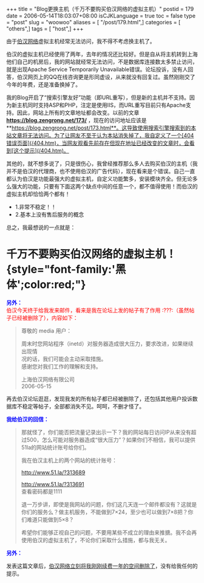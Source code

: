 +++
title = "Blog更换主机（千万不要购买伯汉网络的虚拟主机）"
postid = 179
date = 2006-05-14T18:03:07+08:00
isCJKLanguage = true
toc = false
type = "post"
slug = "woowoo"
aliases = [ "/post/179.html",]
categories = [ "others",]
tags = [ "host",]
+++


由于[伯汉网络](http://my.woowoo.cn)虚拟主机经常无法访问，我不得不考虑换主机了。

伯汉的虚拟主机已经使用了两年，去年的情况还比较好。但是自从将主机转到上海他们自己的机房后，我的网站就经常无法访问，不是数据库连接数太多禁止访问，就是出现Apache
Service Temporarily
Unavailable错误。论坛投诉，没有人回答，伯汉网页上的QQ在线咨询更是形同虚设，从来就没有回复过。虽然刚刚交了今年的年费，还是准备换掉了。

我的Blog开启了“搜索引擎友好”功能（即URL重写），但是新的主机并不支持。因为新主机同时支持ASP和PHP，注定是使用IIS，而URL重写目前只有Apache支持。因此，网站上所有的文章地址都会改变。以前的文章 **https://blog.zengrong.net/173/** ，现在的访问地址应该是 **https://blog.zengrong.net/post/173.html**。这导致使用搜索引擎搜索到的本站文章将无法访问。为了让网友不至于认为本站消失掉了，我自定义了一个[404错误页面](/404.htm)，当网友观看先前存在但现在地址已经改变的文章时，会看到[这个提示](/404.htm)。

其他的，就不想多说了，只是很伤心，我曾经推荐那么多人去购买伯汉的主机（我并不是伯汉的代理商，也不使用伯汉的广告代码），现在看来是个错误。自己一直都认为伯汉是功能最强大的虚拟主机，自定义功能繁多，安装模块齐全。但无论多么强大的功能，只要有下面这两个缺点中间的任意一个，都不值得使用！而伯汉的虚拟主机却恰恰两个都有！

-   1.非常不稳定！！
-   2.基本上没有售后服务的概念

总之，我最想说的一点就是：  

千万不要购买伯汉网络的虚拟主机！ {style="font-family:'黑体';color:red;"}
================================

<!--more|inline-->  
**<span style="color:blue;">另外：</span>**  
<span
style="color:red;">伯汉今天终于给我发来邮件，看来是我在论坛上发的帖子有了作用
:???:（虽然帖子已经被删除了），内容如下：</span>

> 尊敬的 media 用户：  
>
> 周末时您网站程序（inetd）对服务器造成很大压力，要求改进，如果继续出现情  
>  况的话，我们可能会主动采取措施。  
>  感谢您对我们工作的理解和支持。
>
> 上海伯汉网络有限公司  
>  2006-05-15

再去伯汉论坛逛逛，发现我发的所有帖子都已经被删除了，还包括其他用户投诉数据库不稳定等帖子，全部都消失不见。呵呵，不删才怪了。

**<span style="color:blue;">我给伯汉的回信：</span>**

> 那就怪了，你们能否把流量记录出示一下？我的网站每日访问IP从来没有超过500，怎么可能对服务器造成“很大压力”？如果你们不相信，我可以提供51la的网站统计账号给你们。
>
> 我在伯汉主机上的两个网站的统计账号：
>
> http://www.51.la/?313689
>
> http://www.51.la/?313691  
>  查看密码都是1111
>
> 退一万步讲，即使是我网站的问题，你们这几天连一个邮件都没有？这就是你们的服务么？做主机服务，不能做到7×24，至少也可以做到7×8把？你们难道只能做到5×8？
>
> 希望你们能够正视自己的问题，不要用某些不成立的理由来推搪。我不会再使用伯汉的虚拟主机了，不论你们采取什么措施，都与我无关。

**<span style="color:blue;">另外：</span>**  

发表这篇文章后，[伯汉网络立刻将我刚刚续费一年的空间删除了](https://blog.zengrong.net/post/180.html)，没有给我任何的提示。
